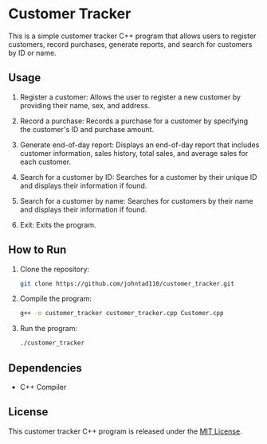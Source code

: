 # Customer Tracker

This is a simple customer tracker C++ program that allows users to register customers, record purchases, generate reports, and search for customers by ID or name.

## Usage

1. Register a customer: Allows the user to register a new customer by providing their name, sex, and address.

2. Record a purchase: Records a purchase for a customer by specifying the customer's ID and purchase amount.

3. Generate end-of-day report: Displays an end-of-day report that includes customer information, sales history, total sales, and average sales for each customer.

4. Search for a customer by ID: Searches for a customer by their unique ID and displays their information if found.

5. Search for a customer by name: Searches for customers by their name and displays their information if found.

6. Exit: Exits the program.

## How to Run

1. Clone the repository:

   ```bash
   git clone https://github.com/johntad110/customer_tracker.git
   ```

2. Compile the program:

   ```bash
   g++ -o customer_tracker customer_tracker.cpp Customer.cpp
   ```

3. Run the program:

   ```bash
   ./customer_tracker
   ```

## Dependencies

- C++ Compiler

## License

This customer tracker C++ program is released under the [MIT License](https://raw.githubusercontent.com/johntad110/customer_tracker/main/LICENSE).
